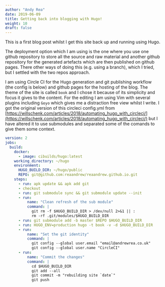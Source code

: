 ```yaml
---
author: "Andy Rea"
date: 2019-06-09
title: Getting back into blogging with Hugo!
weight: 10
draft: false
---
```


This is a first blog post whilst I get this site back up and running using Hugo.

The deployment option which I am using is the one where you use one github repository to store all the source and raw material and another github repository for the generated artefacts which are then published on github pages.  There other ways of doing this (e.g. using a branch), which I tried, but I settled with the two repos approach.

I am using Circle CI for the Hugo generation and git publishing workflow (the config is below) and github pages for the hosting of the blog.  The theme of the site is called `book` and I chose it because of its simplicity and focus it gives to the content.  For the editing I am using Vim with several plugins including `Goyo` which gives me a distraction free view whilst I write.  I got the original version of this circleci config.yml from [https://willschenk.com/articles/2018/automating_hugo_with_circleci/](https://willschenk.com/articles/2018/automating_hugo_with_circleci/) but I have altered it to use submodules and separated some of the comands to give them some context.

```yaml
version: 2
jobs:
  build:
    docker:
      - image: cibuilds/hugo:latest
    working_directory: ~/hugo
    environment:
      HUGO_BUILD_DIR: ~/hugo/public
      REPO: git@github.com:reaandrew/reaandrew.github.io.git
    steps:
      - run: apk update && apk add git
      - checkout
      - run: git submodule sync && git submodule update --init
      - run: 
          name: "Clean refresh of the sub module"
          command: |
            git rm -f $HUGO_BUILD_DIR > /dev/null 2>&1 || :
            rm -rf .git/modules/$HUGO_BUILD_DIR
      - run: git submodule add -b master $REPO $HUGO_BUILD_DIR
      - run: HUGO_ENV=production hugo -t book -v -d $HUGO_BUILD_DIR
      - run: 
          name: "Set the git identity"
          command: |
            git config --global user.email "email@andrewrea.co.uk"
            git config --global user.name "CircleCI"
      - run: 
          name: "Commit the changes"
          command: |
            cd $HUGO_BUILD_DIR
            git add --all
            git commit -m "rebuilding site `date`"
            git push
```

